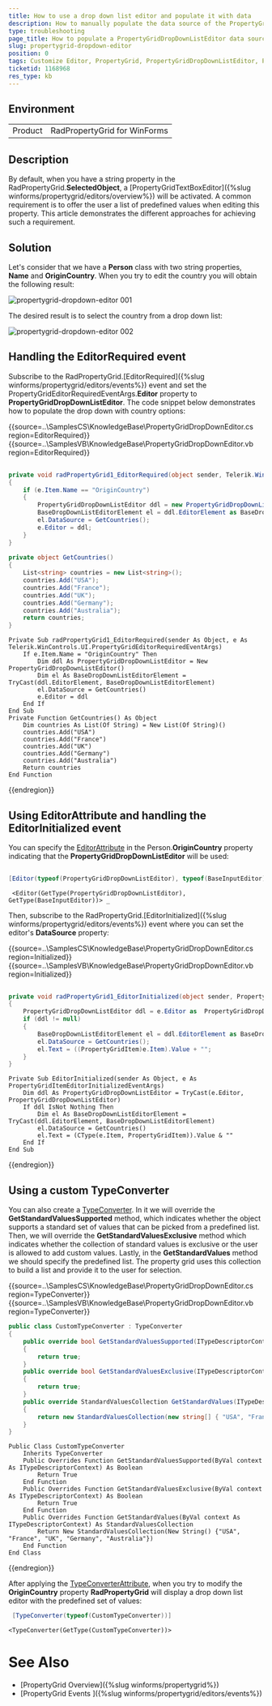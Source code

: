 ```yaml
---
title: How to use a drop down list editor and populate it with data 
description: How to manually populate the data source of the PropertyGridDropDownListEditor data source.
type: troubleshooting
page_title: How to populate a PropertyGridDropDownListEditor data source
slug: propertygrid-dropdown-editor
position: 0 
tags: Customize Editor, PropertyGrid, PropertyGridDropDownListEditor, PropertyGrid Editor Cusomtization
ticketid: 1168968
res_type: kb
---
```


## Environment
<table>
	<tr>
		<td>Product</td>
		<td>RadPropertyGrid for WinForms</td>
	</tr>
</table>


## Description
By default, when you have a string property in the RadPropertyGrid.**SelectedObject**, a [PropertyGridTextBoxEditor]({%slug winforms/propertygrid/editors/overview%}) will be activated. A common requirement is to offer the user a list of predefined values when editing this property. This article demonstrates the different approaches for achieving such a requirement. 

## Solution

Let's consider that we have a **Person** class with two string properties, **Name** and **OriginCountry**. When you try to edit the country you will obtain the following result:

![propertygrid-dropdown-editor 001](images/propertygrid-dropdown-editor001.png)

The desired result is to select the country from a drop down list:

![propertygrid-dropdown-editor 002](images/propertygrid-dropdown-editor002.png)

## Handling the EditorRequired event

Subscribe to the RadPropertyGrid.[EditorRequired]({%slug winforms/propertygrid/editors/events%}) event and set the PropertyGridEditorRequiredEventArgs.**Editor** property to **PropertyGridDropDownListEditor**. The code snippet below demonstrates how to populate the drop down with country options:

{{source=..\SamplesCS\KnowledgeBase\PropertyGridDropDownEditor.cs region=EditorRequired}} 
{{source=..\SamplesVB\KnowledgeBase\PropertyGridDropDownEditor.vb region=EditorRequired}}

````C#
        
private void radPropertyGrid1_EditorRequired(object sender, Telerik.WinControls.UI.PropertyGridEditorRequiredEventArgs e)
{
    if (e.Item.Name == "OriginCountry")
    {
        PropertyGridDropDownListEditor ddl = new PropertyGridDropDownListEditor();
        BaseDropDownListEditorElement el = ddl.EditorElement as BaseDropDownListEditorElement;
        el.DataSource = GetCountries();
        e.Editor = ddl;
    }
}
        
private object GetCountries()
{
    List<string> countries = new List<string>();
    countries.Add("USA");
    countries.Add("France");
    countries.Add("UK");
    countries.Add("Germany");
    countries.Add("Australia");
    return countries;
}

````
````VB.NET
Private Sub radPropertyGrid1_EditorRequired(sender As Object, e As Telerik.WinControls.UI.PropertyGridEditorRequiredEventArgs)
    If e.Item.Name = "OriginCountry" Then
        Dim ddl As PropertyGridDropDownListEditor = New PropertyGridDropDownListEditor()
        Dim el As BaseDropDownListEditorElement = TryCast(ddl.EditorElement, BaseDropDownListEditorElement)
        el.DataSource = GetCountries()
        e.Editor = ddl
    End If
End Sub
Private Function GetCountries() As Object
    Dim countries As List(Of String) = New List(Of String)()
    countries.Add("USA")
    countries.Add("France")
    countries.Add("UK")
    countries.Add("Germany")
    countries.Add("Australia")
    Return countries
End Function

````

{{endregion}}

## Using EditorAttribute and handling the EditorInitialized event

You can specify the [EditorAttribute](https://msdn.microsoft.com/en-us/library/system.componentmodel.editorattribute(v=vs.110).aspx) in the Person.**OriginCountry** property indicating that the **PropertyGridDropDownListEditor** will be used:


````C#
          
[Editor(typeof(PropertyGridDropDownListEditor), typeof(BaseInputEditor))]

````
````VB.NET
 <Editor(GetType(PropertyGridDropDownListEditor), GetType(BaseInputEditor))> _
````

Then, subscribe to the RadPropertyGrid.[EditorInitialized]({%slug winforms/propertygrid/editors/events%}) event where you can set the editor's **DataSource** property:

{{source=..\SamplesCS\KnowledgeBase\PropertyGridDropDownEditor.cs region=Initialized}} 
{{source=..\SamplesVB\KnowledgeBase\PropertyGridDropDownEditor.vb region=Initialized}}

````C#
        
private void radPropertyGrid1_EditorInitialized(object sender, PropertyGridItemEditorInitializedEventArgs e)
{
    PropertyGridDropDownListEditor ddl = e.Editor as  PropertyGridDropDownListEditor;
    if (ddl != null)
    {
        BaseDropDownListEditorElement el = ddl.EditorElement as BaseDropDownListEditorElement;
        el.DataSource = GetCountries();
        el.Text = ((PropertyGridItem)e.Item).Value + "";
    }
}

````
````VB.NET
Private Sub EditorInitialized(sender As Object, e As PropertyGridItemEditorInitializedEventArgs)
    Dim ddl As PropertyGridDropDownListEditor = TryCast(e.Editor, PropertyGridDropDownListEditor)
    If ddl IsNot Nothing Then
        Dim el As BaseDropDownListEditorElement = TryCast(ddl.EditorElement, BaseDropDownListEditorElement)
        el.DataSource = GetCountries()
        el.Text = (CType(e.Item, PropertyGridItem)).Value & ""
    End If
End Sub

````

{{endregion}}

## Using a custom TypeConverter

You can also create a [TypeConverter](https://msdn.microsoft.com/en-us/library/ayybcxe5.aspx). In it we will override the **GetStandardValuesSupported** method, which indicates whether the object supports a standard set of values that can be picked from a predefined list. Then, we will override the **GetStandardValuesExclusive** method which indicates whether the collection of standard values is exclusive or the user is allowed to add custom values. Lastly, in the **GetStandardValues** method we should specify the predefined list. The property grid uses this collection to build a list and provide it to the user for selection.

{{source=..\SamplesCS\KnowledgeBase\PropertyGridDropDownEditor.cs region=TypeConverter}} 
{{source=..\SamplesVB\KnowledgeBase\PropertyGridDropDownEditor.vb region=TypeConverter}}

````C#
public class CustomTypeConverter : TypeConverter
{
    public override bool GetStandardValuesSupported(ITypeDescriptorContext context)
    {
        return true;
    }
    public override bool GetStandardValuesExclusive(ITypeDescriptorContext context)
    {
        return true;
    }
    public override StandardValuesCollection GetStandardValues(ITypeDescriptorContext context)
    {
        return new StandardValuesCollection(new string[] { "USA", "France", "UK", "Germany", "Australia" });
    }
}

````
````VB.NET
Public Class CustomTypeConverter
    Inherits TypeConverter
    Public Overrides Function GetStandardValuesSupported(ByVal context As ITypeDescriptorContext) As Boolean
        Return True
    End Function
    Public Overrides Function GetStandardValuesExclusive(ByVal context As ITypeDescriptorContext) As Boolean
        Return True
    End Function
    Public Overrides Function GetStandardValues(ByVal context As ITypeDescriptorContext) As StandardValuesCollection
        Return New StandardValuesCollection(New String() {"USA", "France", "UK", "Germany", "Australia"})
    End Function
End Class

````

{{endregion}}

After applying the [TypeConverterAttribute](https://msdn.microsoft.com/en-us/library/system.componentmodel.typeconverterattribute(v=vs.110).aspx), when you try to modify the **OriginCountry** property **RadPropertyGrid** will display a drop down list editor with the predefined set of values:



````C#
 [TypeConverter(typeof(CustomTypeConverter))]    

````
````VB.NET
<TypeConverter(GetType(CustomTypeConverter))>

````

# See Also

 * [PropertyGrid Overview]({%slug winforms/propertygrid%})
 * [PropertyGrid Events ]({%slug winforms/propertygrid/editors/events%})

